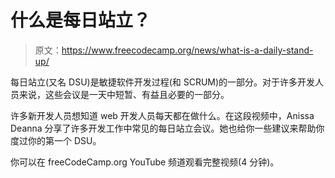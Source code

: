 # 什么是每日站立？

> 原文：<https://www.freecodecamp.org/news/what-is-a-daily-stand-up/>

每日站立(又名 DSU)是敏捷软件开发过程(和 SCRUM)的一部分。对于许多开发人员来说，这些会议是一天中短暂、有益且必要的一部分。

许多新开发人员想知道 web 开发人员每天都在做什么。在这段视频中，Anissa Deanna 分享了许多开发工作中常见的每日站立会议。她也给你一些建议来帮助你度过你的第一个 DSU。

你可以在 freeCodeCamp.org YouTube 频道观看完整视频(4 分钟)。‌